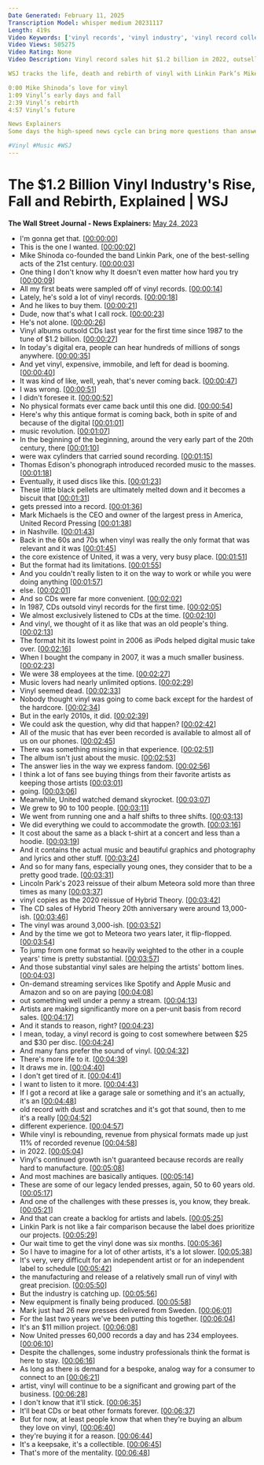 ```yaml
---
Date Generated: February 11, 2025
Transcription Model: whisper medium 20231117
Length: 419s
Video Keywords: ['vinyl records', 'vinyl industry', 'vinyl record collection', 'vinyl community', 'vinyl', 'linkin park', 'mike shinoda interview', 'mike shinoda', 'vinyl rebirth', 'vinyl fall', 'vinyl indsutry rise', 'meteora linkin park', 'CD sales', 'streaming services', 'spotify', 'apple music', 'hybrid theory', 'ipod', 'sound of vinyl', 'records', 'record scratching', 'vinyl growth', 'manufacturing records', 'united record pressing', 'independent artists', 'how records are made', 'how vinyl works', 'record players', 'united press', 'bnss']
Video Views: 505275
Video Rating: None
Video Description: Vinyl record sales hit $1.2 billion in 2022, outselling CDs for the first time since 1987. In today’s digital music era, streaming apps like Spotify and Apple Music offer listeners hundreds of millions of songs instantly through their phones. So why does the demand for vinyl records continue to rise?

WSJ tracks the life, death and rebirth of vinyl with Linkin Park’s Mike Shinoda and industry experts.

0:00 Mike Shinoda’s love for vinyl
1:09 Vinyl’s early days and fall
2:39 Vinyl’s rebirth
4:57 Vinyl’s future

News Explainers
Some days the high-speed news cycle can bring more questions than answers. WSJ’s news explainers break down the day's biggest stories into bite-size pieces to help you make sense of the news.

#Vinyl #Music #WSJ
---
```


# The $1.2 Billion Vinyl Industry's Rise, Fall and Rebirth, Explained | WSJ
**The Wall Street Journal - News Explainers:** [May 24, 2023](https://www.youtube.com/watch?v=9ocdHzCwotU)
*  I'm gonna get that. [[00:00:00](https://www.youtube.com/watch?v=9ocdHzCwotU&t=0.0s)]
*  This is the one I wanted. [[00:00:02](https://www.youtube.com/watch?v=9ocdHzCwotU&t=2.24s)]
*  Mike Shinoda co-founded the band Linkin Park, one of the best-selling acts of the 21st century. [[00:00:03](https://www.youtube.com/watch?v=9ocdHzCwotU&t=3.52s)]
*  One thing I don't know why It doesn't even matter how hard you try [[00:00:09](https://www.youtube.com/watch?v=9ocdHzCwotU&t=9.24s)]
*  All my first beats were sampled off of vinyl records. [[00:00:14](https://www.youtube.com/watch?v=9ocdHzCwotU&t=14.8s)]
*  Lately, he's sold a lot of vinyl records. [[00:00:18](https://www.youtube.com/watch?v=9ocdHzCwotU&t=18.12s)]
*  And he likes to buy them. [[00:00:21](https://www.youtube.com/watch?v=9ocdHzCwotU&t=21.400000000000002s)]
*  Dude, now that's what I call rock. [[00:00:23](https://www.youtube.com/watch?v=9ocdHzCwotU&t=23.240000000000002s)]
*  He's not alone. [[00:00:26](https://www.youtube.com/watch?v=9ocdHzCwotU&t=26.36s)]
*  Vinyl albums outsold CDs last year for the first time since 1987 to the tune of $1.2 billion. [[00:00:27](https://www.youtube.com/watch?v=9ocdHzCwotU&t=27.6s)]
*  In today's digital era, people can hear hundreds of millions of songs anywhere. [[00:00:35](https://www.youtube.com/watch?v=9ocdHzCwotU&t=35.84s)]
*  And yet vinyl, expensive, immobile, and left for dead is booming. [[00:00:40](https://www.youtube.com/watch?v=9ocdHzCwotU&t=40.72s)]
*  It was kind of like, well, yeah, that's never coming back. [[00:00:47](https://www.youtube.com/watch?v=9ocdHzCwotU&t=47.24s)]
*  I was wrong. [[00:00:51](https://www.youtube.com/watch?v=9ocdHzCwotU&t=51.88s)]
*  I didn't foresee it. [[00:00:52](https://www.youtube.com/watch?v=9ocdHzCwotU&t=52.88s)]
*  No physical formats ever came back until this one did. [[00:00:54](https://www.youtube.com/watch?v=9ocdHzCwotU&t=54.12s)]
*  Here's why this antique format is coming back, both in spite of and because of the digital [[00:01:01](https://www.youtube.com/watch?v=9ocdHzCwotU&t=61.04s)]
*  music revolution. [[00:01:07](https://www.youtube.com/watch?v=9ocdHzCwotU&t=67.96s)]
*  In the beginning of the beginning, around the very early part of the 20th century, there [[00:01:10](https://www.youtube.com/watch?v=9ocdHzCwotU&t=70.47999999999999s)]
*  were wax cylinders that carried sound recording. [[00:01:15](https://www.youtube.com/watch?v=9ocdHzCwotU&t=75.16s)]
*  Thomas Edison's phonograph introduced recorded music to the masses. [[00:01:18](https://www.youtube.com/watch?v=9ocdHzCwotU&t=78.92s)]
*  Eventually, it used discs like this. [[00:01:23](https://www.youtube.com/watch?v=9ocdHzCwotU&t=83.72s)]
*  These little black pellets are ultimately melted down and it becomes a biscuit that [[00:01:31](https://www.youtube.com/watch?v=9ocdHzCwotU&t=91.96s)]
*  gets pressed into a record. [[00:01:36](https://www.youtube.com/watch?v=9ocdHzCwotU&t=96.8s)]
*  Mark Michaels is the CEO and owner of the largest press in America, United Record Pressing [[00:01:38](https://www.youtube.com/watch?v=9ocdHzCwotU&t=98.4s)]
*  in Nashville. [[00:01:43](https://www.youtube.com/watch?v=9ocdHzCwotU&t=103.96000000000001s)]
*  Back in the 60s and 70s when vinyl was really the only format that was relevant and it was [[00:01:45](https://www.youtube.com/watch?v=9ocdHzCwotU&t=105.96000000000001s)]
*  the core existence of United, it was a very, very busy place. [[00:01:51](https://www.youtube.com/watch?v=9ocdHzCwotU&t=111.76s)]
*  But the format had its limitations. [[00:01:55](https://www.youtube.com/watch?v=9ocdHzCwotU&t=115.56s)]
*  And you couldn't really listen to it on the way to work or while you were doing anything [[00:01:57](https://www.youtube.com/watch?v=9ocdHzCwotU&t=117.96000000000001s)]
*  else. [[00:02:01](https://www.youtube.com/watch?v=9ocdHzCwotU&t=121.84s)]
*  And so CDs were far more convenient. [[00:02:02](https://www.youtube.com/watch?v=9ocdHzCwotU&t=122.84s)]
*  In 1987, CDs outsold vinyl records for the first time. [[00:02:05](https://www.youtube.com/watch?v=9ocdHzCwotU&t=125.60000000000001s)]
*  We almost exclusively listened to CDs at the time. [[00:02:10](https://www.youtube.com/watch?v=9ocdHzCwotU&t=130.36s)]
*  And vinyl, we thought of it as like that was an old people's thing. [[00:02:13](https://www.youtube.com/watch?v=9ocdHzCwotU&t=133.0s)]
*  The format hit its lowest point in 2006 as iPods helped digital music take over. [[00:02:16](https://www.youtube.com/watch?v=9ocdHzCwotU&t=136.8s)]
*  When I bought the company in 2007, it was a much smaller business. [[00:02:23](https://www.youtube.com/watch?v=9ocdHzCwotU&t=143.48000000000002s)]
*  We were 38 employees at the time. [[00:02:27](https://www.youtube.com/watch?v=9ocdHzCwotU&t=147.42000000000002s)]
*  Music lovers had nearly unlimited options. [[00:02:29](https://www.youtube.com/watch?v=9ocdHzCwotU&t=149.84s)]
*  Vinyl seemed dead. [[00:02:33](https://www.youtube.com/watch?v=9ocdHzCwotU&t=153.36s)]
*  Nobody thought vinyl was going to come back except for the hardest of the hardcore. [[00:02:34](https://www.youtube.com/watch?v=9ocdHzCwotU&t=154.72000000000003s)]
*  But in the early 2010s, it did. [[00:02:39](https://www.youtube.com/watch?v=9ocdHzCwotU&t=159.36s)]
*  We could ask the question, why did that happen? [[00:02:42](https://www.youtube.com/watch?v=9ocdHzCwotU&t=162.10000000000002s)]
*  All of the music that has ever been recorded is available to almost all of us on our phones. [[00:02:45](https://www.youtube.com/watch?v=9ocdHzCwotU&t=165.32s)]
*  There was something missing in that experience. [[00:02:51](https://www.youtube.com/watch?v=9ocdHzCwotU&t=171.98s)]
*  The album isn't just about the music. [[00:02:53](https://www.youtube.com/watch?v=9ocdHzCwotU&t=173.88s)]
*  The answer lies in the way we express fandom. [[00:02:56](https://www.youtube.com/watch?v=9ocdHzCwotU&t=176.12s)]
*  I think a lot of fans see buying things from their favorite artists as keeping those artists [[00:03:01](https://www.youtube.com/watch?v=9ocdHzCwotU&t=181.51999999999998s)]
*  going. [[00:03:06](https://www.youtube.com/watch?v=9ocdHzCwotU&t=186.95999999999998s)]
*  Meanwhile, United watched demand skyrocket. [[00:03:07](https://www.youtube.com/watch?v=9ocdHzCwotU&t=187.95999999999998s)]
*  We grew to 90 to 100 people. [[00:03:11](https://www.youtube.com/watch?v=9ocdHzCwotU&t=191.2s)]
*  We went from running one and a half shifts to three shifts. [[00:03:13](https://www.youtube.com/watch?v=9ocdHzCwotU&t=193.02s)]
*  We did everything we could to accommodate the growth. [[00:03:16](https://www.youtube.com/watch?v=9ocdHzCwotU&t=196.94s)]
*  It cost about the same as a black t-shirt at a concert and less than a hoodie. [[00:03:19](https://www.youtube.com/watch?v=9ocdHzCwotU&t=199.56s)]
*  And it contains the actual music and beautiful graphics and photography and lyrics and other stuff. [[00:03:24](https://www.youtube.com/watch?v=9ocdHzCwotU&t=204.98000000000002s)]
*  And so for many fans, especially young ones, they consider that to be a pretty good trade. [[00:03:31](https://www.youtube.com/watch?v=9ocdHzCwotU&t=211.74s)]
*  Lincoln Park's 2023 reissue of their album Meteora sold more than three times as many [[00:03:37](https://www.youtube.com/watch?v=9ocdHzCwotU&t=217.1s)]
*  vinyl copies as the 2020 reissue of Hybrid Theory. [[00:03:42](https://www.youtube.com/watch?v=9ocdHzCwotU&t=222.7s)]
*  The CD sales of Hybrid Theory 20th anniversary were around 13,000-ish. [[00:03:46](https://www.youtube.com/watch?v=9ocdHzCwotU&t=226.94s)]
*  The vinyl was around 3,000-ish. [[00:03:52](https://www.youtube.com/watch?v=9ocdHzCwotU&t=232.1s)]
*  And by the time we got to Meteora two years later, it flip-flopped. [[00:03:54](https://www.youtube.com/watch?v=9ocdHzCwotU&t=234.42s)]
*  To jump from one format so heavily weighted to the other in a couple years' time is pretty substantial. [[00:03:57](https://www.youtube.com/watch?v=9ocdHzCwotU&t=237.22s)]
*  And those substantial vinyl sales are helping the artists' bottom lines. [[00:04:03](https://www.youtube.com/watch?v=9ocdHzCwotU&t=243.58s)]
*  On-demand streaming services like Spotify and Apple Music and Amazon and so on are paying [[00:04:08](https://www.youtube.com/watch?v=9ocdHzCwotU&t=248.26000000000002s)]
*  out something well under a penny a stream. [[00:04:13](https://www.youtube.com/watch?v=9ocdHzCwotU&t=253.62s)]
*  Artists are making significantly more on a per-unit basis from record sales. [[00:04:17](https://www.youtube.com/watch?v=9ocdHzCwotU&t=257.54s)]
*  And it stands to reason, right? [[00:04:23](https://www.youtube.com/watch?v=9ocdHzCwotU&t=263.26s)]
*  I mean, today, a vinyl record is going to cost somewhere between $25 and $30 per disc. [[00:04:24](https://www.youtube.com/watch?v=9ocdHzCwotU&t=264.58000000000004s)]
*  And many fans prefer the sound of vinyl. [[00:04:32](https://www.youtube.com/watch?v=9ocdHzCwotU&t=272.86s)]
*  There's more life to it. [[00:04:39](https://www.youtube.com/watch?v=9ocdHzCwotU&t=279.74s)]
*  It draws me in. [[00:04:40](https://www.youtube.com/watch?v=9ocdHzCwotU&t=280.98s)]
*  I don't get tired of it. [[00:04:41](https://www.youtube.com/watch?v=9ocdHzCwotU&t=281.98s)]
*  I want to listen to it more. [[00:04:43](https://www.youtube.com/watch?v=9ocdHzCwotU&t=283.14s)]
*  If I got a record at like a garage sale or something and it's an actually, it's an [[00:04:48](https://www.youtube.com/watch?v=9ocdHzCwotU&t=288.21999999999997s)]
*  old record with dust and scratches and it's got that sound, then to me it's a really [[00:04:52](https://www.youtube.com/watch?v=9ocdHzCwotU&t=292.34s)]
*  different experience. [[00:04:57](https://www.youtube.com/watch?v=9ocdHzCwotU&t=297.38s)]
*  While vinyl is rebounding, revenue from physical formats made up just 11% of recorded revenue [[00:04:58](https://www.youtube.com/watch?v=9ocdHzCwotU&t=298.74s)]
*  in 2022. [[00:05:04](https://www.youtube.com/watch?v=9ocdHzCwotU&t=304.86s)]
*  Vinyl's continued growth isn't guaranteed because records are really hard to manufacture. [[00:05:08](https://www.youtube.com/watch?v=9ocdHzCwotU&t=308.42s)]
*  And most machines are basically antiques. [[00:05:14](https://www.youtube.com/watch?v=9ocdHzCwotU&t=314.58s)]
*  These are some of our legacy lended presses, again, 50 to 60 years old. [[00:05:17](https://www.youtube.com/watch?v=9ocdHzCwotU&t=317.90000000000003s)]
*  And one of the challenges with these presses is, you know, they break. [[00:05:21](https://www.youtube.com/watch?v=9ocdHzCwotU&t=321.7s)]
*  And that can create a backlog for artists and labels. [[00:05:25](https://www.youtube.com/watch?v=9ocdHzCwotU&t=325.66s)]
*  Linkin Park is not like a fair comparison because the label does prioritize our projects. [[00:05:29](https://www.youtube.com/watch?v=9ocdHzCwotU&t=329.26000000000005s)]
*  Our wait time to get the vinyl done was six months. [[00:05:36](https://www.youtube.com/watch?v=9ocdHzCwotU&t=336.1s)]
*  So I have to imagine for a lot of other artists, it's a lot slower. [[00:05:38](https://www.youtube.com/watch?v=9ocdHzCwotU&t=338.86s)]
*  It's very, very difficult for an independent artist or for an independent label to schedule [[00:05:42](https://www.youtube.com/watch?v=9ocdHzCwotU&t=342.94000000000005s)]
*  the manufacturing and release of a relatively small run of vinyl with great precision. [[00:05:50](https://www.youtube.com/watch?v=9ocdHzCwotU&t=350.1s)]
*  But the industry is catching up. [[00:05:56](https://www.youtube.com/watch?v=9ocdHzCwotU&t=356.98s)]
*  New equipment is finally being produced. [[00:05:58](https://www.youtube.com/watch?v=9ocdHzCwotU&t=358.82s)]
*  Mark just had 26 new presses delivered from Sweden. [[00:06:01](https://www.youtube.com/watch?v=9ocdHzCwotU&t=361.42s)]
*  For the last two years we've been putting this together. [[00:06:04](https://www.youtube.com/watch?v=9ocdHzCwotU&t=364.62s)]
*  It's an $11 million project. [[00:06:08](https://www.youtube.com/watch?v=9ocdHzCwotU&t=368.18s)]
*  Now United presses 60,000 records a day and has 234 employees. [[00:06:10](https://www.youtube.com/watch?v=9ocdHzCwotU&t=370.18s)]
*  Despite the challenges, some industry professionals think the format is here to stay. [[00:06:16](https://www.youtube.com/watch?v=9ocdHzCwotU&t=376.26s)]
*  As long as there is demand for a bespoke, analog way for a consumer to connect to an [[00:06:21](https://www.youtube.com/watch?v=9ocdHzCwotU&t=381.42s)]
*  artist, vinyl will continue to be a significant and growing part of the business. [[00:06:28](https://www.youtube.com/watch?v=9ocdHzCwotU&t=388.9s)]
*  I don't know that it'll stick. [[00:06:35](https://www.youtube.com/watch?v=9ocdHzCwotU&t=395.9s)]
*  It'll beat CDs or beat other formats forever. [[00:06:37](https://www.youtube.com/watch?v=9ocdHzCwotU&t=397.5s)]
*  But for now, at least people know that when they're buying an album they love on vinyl, [[00:06:40](https://www.youtube.com/watch?v=9ocdHzCwotU&t=400.26s)]
*  they're buying it for a reason. [[00:06:44](https://www.youtube.com/watch?v=9ocdHzCwotU&t=404.38s)]
*  It's a keepsake, it's a collectible. [[00:06:45](https://www.youtube.com/watch?v=9ocdHzCwotU&t=405.58s)]
*  That's more of the mentality. [[00:06:48](https://www.youtube.com/watch?v=9ocdHzCwotU&t=408.46000000000004s)]
